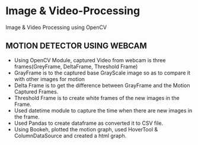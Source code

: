 # Image &amp; Video-Processing
Image &amp; Video Processing using OpenCV

## MOTION DETECTOR USING WEBCAM

- Using OpenCV Module, captured Video from webcam is three frames(GreyFrame, DeltaFrame, Threshold Frame)
- GrayFrame is to the captured base GrayScale image so as to compare it with other images for motion
- Delta Frame is to get the difference between GrayFrame and the Motion Captured Frames.
- Threshold Frame is to create white frames of the new images in the Frame.
- Used datetime module to capture the time when there are new images in the frame.
- Used Pandas to create dataframe as converted it to CSV file.
- Using Bookeh, plotted the motion graph, used HoverTool & ColumnDataSource and created a html graph.

